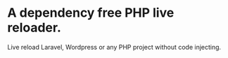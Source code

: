# A dependency free PHP live reloader. 

Live reload Laravel, Wordpress or any PHP project without code injecting.